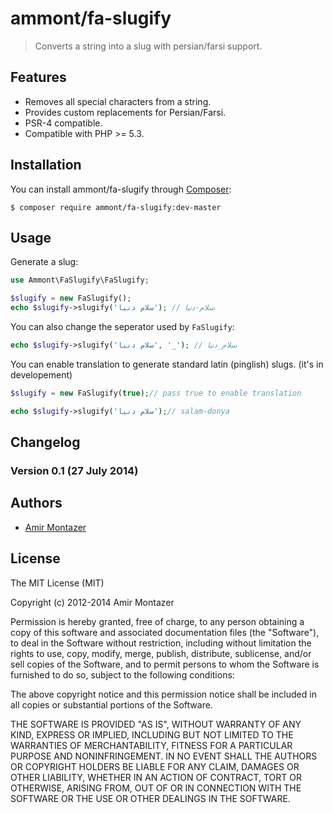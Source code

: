 ammont/fa-slugify
=============

> Converts a string into a slug with persian/farsi support.


Features
--------

- Removes all special characters from a string.
- Provides custom replacements for Persian/Farsi.
- PSR-4 compatible.
- Compatible with PHP >= 5.3.


Installation
------------

You can install ammont/fa-slugify through [Composer](https://getcomposer.org):

```shell
$ composer require ammont/fa-slugify:dev-master
```


Usage
-----

Generate a slug:

```php
use Ammont\FaSlugify\FaSlugify;

$slugify = new FaSlugify();
echo $slugify->slugify('سلام دنیا'); // سلام-دنیا
```

You can also change the seperator used by `FaSlugify`:

```php
echo $slugify->slugify('سلام دنیا', '_'); // سلام_دنیا
```

You can enable translation to generate standard latin (pinglish) slugs. (it's in developement)

```php
$slugify = new FaSlugify(true);// pass true to enable translation

echo $slugify->slugify('سلام دنیا');// salam-donya
```


Changelog
---------

### Version 0.1 (27 July 2014)


Authors
-------

- [Amir Montazer](https://github.com/ammont)


License
-------

The MIT License (MIT)

Copyright (c) 2012-2014 Amir Montazer

Permission is hereby granted, free of charge, to any person obtaining a copy of this software and associated
documentation files (the "Software"), to deal in the Software without restriction, including without limitation the
rights to use, copy, modify, merge, publish, distribute, sublicense, and/or sell copies of the Software, and to permit
persons to whom the Software is furnished to do so, subject to the following conditions:

The above copyright notice and this permission notice shall be included in all copies or substantial portions of the
Software.

THE SOFTWARE IS PROVIDED "AS IS", WITHOUT WARRANTY OF ANY KIND, EXPRESS OR IMPLIED, INCLUDING BUT NOT LIMITED TO THE
WARRANTIES OF MERCHANTABILITY, FITNESS FOR A PARTICULAR PURPOSE AND NONINFRINGEMENT. IN NO EVENT SHALL THE AUTHORS OR
COPYRIGHT HOLDERS BE LIABLE FOR ANY CLAIM, DAMAGES OR OTHER LIABILITY, WHETHER IN AN ACTION OF CONTRACT, TORT OR
OTHERWISE, ARISING FROM, OUT OF OR IN CONNECTION WITH THE SOFTWARE OR THE USE OR OTHER DEALINGS IN THE SOFTWARE.